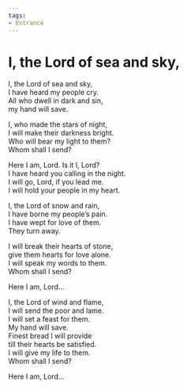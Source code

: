 ```yaml
---
tags:
- Entrance
---
```


# I, the Lord of sea and sky,  

I, the Lord of sea and sky,  
I have heard my people cry.  
All who dwell in dark and sin,  
my hand will save.  

I, who made the stars of night,  
I will make their darkness bright.  
Who will bear my light to them?  
Whom shall I send?  

Here I am, Lord.  Is it I, Lord?  
I have heard you calling in the night.  
I will go, Lord, if you lead me.  
I will hold your people in my heart.  

I, the Lord of snow and rain,  
I have borne my people’s pain.  
I have wept for love of them.  
They turn away.  

I will break their hearts of stone,  
give them hearts for love alone.  
I will speak my words to them.  
Whom shall I send?  

Here I am, Lord...  

I, the Lord of wind and flame,  
I will send the poor and lame.  
I will set a feast for them.  
My hand will save.  
Finest bread I will provide  
till their hearts be satisfied.  
I will give my life to them.  
Whom shall I send?  

Here I am, Lord...